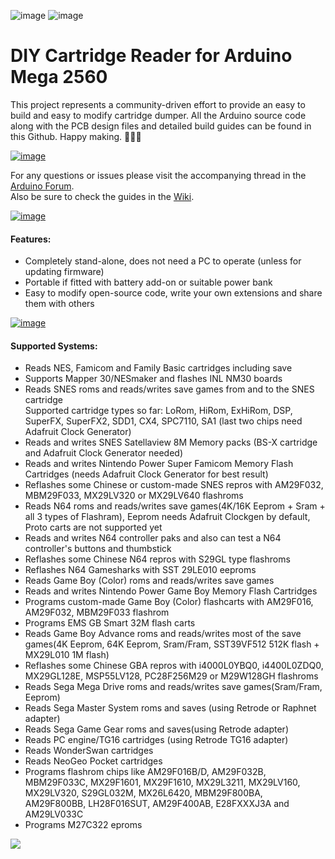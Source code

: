 ![image](https://dl.dropboxusercontent.com/s/w39fnwop0yypt8a/free.png?dl=1)   ![image](https://dl.dropboxusercontent.com/s/94j412n2inh681p/c3378c2cb507ebb.pn?dl=1)

# DIY Cartridge Reader for Arduino Mega 2560
This project represents a community-driven effort to provide an easy to build and easy to modify cartridge dumper. All the Arduino source code along with the PCB design files and detailed build guides can be found in this Github. Happy making. 🔧🔨😊

[![image](https://dl.dropboxusercontent.com/s/0udh1gkl7kem90v/cartbatttop.jpg?dl=1)](https://dl.dropboxusercontent.com/s/p1s0selosoxr86f/1.jpg?dl=1)   

For any questions or issues please visit the accompanying thread in the [Arduino Forum](http://forum.arduino.cc/index.php?topic=158974.9001).    
Also be sure to check the guides in the [Wiki](https://github.com/sanni/cartreader/wiki).    

[![image](https://dl.dropboxusercontent.com/s/pswyr93ttrn0bbm/cartbatttop2.jpg?dl=1)](https://dl.dropboxusercontent.com/s/a54y5fhqaj4iiki/2.jpg?dl=1)   

#### Features:  
- Completely stand-alone, does not need a PC to operate (unless for updating firmware)    
- Portable if fitted with battery add-on or suitable power bank  
- Easy to modify open-source code, write your own extensions and share them with others      

[![image](https://dl.dropboxusercontent.com/s/05bvrsapruip49o/cartbatttop3.jpeg?dl=1)](https://dl.dropboxusercontent.com/s/m2l97t86o3hvndm/3.jpg?dl=1) 

#### Supported Systems:    
- Reads NES, Famicom and Family Basic cartridges including save    
- Supports Mapper 30/NESmaker and flashes INL NM30 boards        
- Reads SNES roms and reads/writes save games from and to the SNES cartridge  
  Supported cartridge types so far: LoRom, HiRom, ExHiRom, DSP, SuperFX, SuperFX2, SDD1, CX4, SPC7110, SA1 (last two chips need Adafruit Clock Generator)     
- Reads and writes SNES Satellaview 8M Memory packs (BS-X cartridge and Adafruit Clock Generator needed)   
- Reads and writes Nintendo Power Super Famicom Memory Flash Cartridges (needs Adafruit Clock Generator for best result)  
- Reflashes some Chinese or custom-made SNES repros with AM29F032, MBM29F033, MX29LV320 or MX29LV640 flashroms     
- Reads N64 roms and reads/writes save games(4K/16K Eeprom + Sram + all 3 types of Flashram), Eeprom needs Adafruit Clockgen by default, Proto carts are not supported yet    
- Reads and writes N64 controller paks and also can test a N64 controller's buttons and thumbstick   
- Reflashes some Chinese N64 repros with S29GL type flashroms   
- Reflashes N64 Gamesharks with SST 29LE010 eeproms     
- Reads Game Boy (Color) roms and reads/writes save games   
- Reads and writes Nintendo Power Game Boy Memory Flash Cartridges   
- Programs custom-made Game Boy (Color) flashcarts with AM29F016, AM29F032, MBM29F033 flashrom   
- Programs EMS GB Smart 32M flash carts    
- Reads Game Boy Advance roms and reads/writes most of the save games(4K Eeprom, 64K Eeprom, Sram/Fram, SST39VF512 512K flash + MX29L010 1M flash)  
- Reflashes some Chinese GBA repros with i4000L0YBQ0, i4400L0ZDQ0, MX29GL128E, MSP55LV128, PC28F256M29 or M29W128GH flashroms    
- Reads Sega Mega Drive roms and reads/writes save games(Sram/Fram, Eeprom)    
- Reads Sega Master System roms and saves (using Retrode or Raphnet adapter)       
- Reads Sega Game Gear roms and saves(using Retrode adapter)    
- Reads PC engine/TG16 cartridges (using Retrode TG16 adapter)   
- Reads WonderSwan cartridges    
- Reads NeoGeo Pocket cartridges   
- Programs flashrom chips like AM29F016B/D, AM29F032B, MBM29F033C, MX29F1601, MX29F1610, MX29L3211, MX29LV160, MX29LV320, S29GL032M, MX26L6420, MBM29F800BA, AM29F800BB, LH28F016SUT, AM29F400AB, E28FXXXJ3A and AM29LV033C    
- Programs M27C322 eproms    

[![](https://dl.dropboxusercontent.com/s/h2e08skmn9pbi2y/savegameyouprev.jpg?dl=1)](https://www.youtube.com/watch?v=r0J9Dplejjg)   
